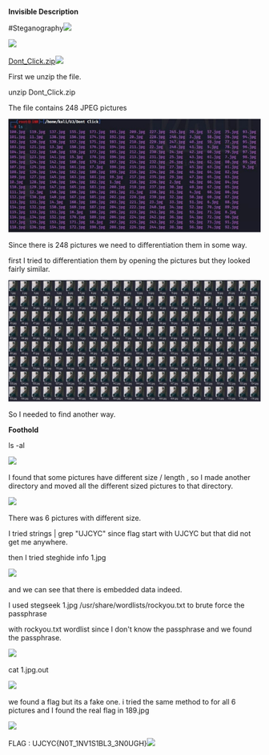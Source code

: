 ﻿**Invisible Description**

#Steganography![](Aspose.Words.901b1fef-9e5f-4efc-a673-22245dea28e8.001.png)

![](Aspose.Words.901b1fef-9e5f-4efc-a673-22245dea28e8.002.png)

[Dont_Click.zip](http://139.59.212.68/files/d54cd94125227bdabb639718ea2e7b7d/Dont_Click.zip?token=eyJ1c2VyX2lkIjoxMTQsInRlYW1faWQiOjUsImZpbGVfaWQiOjd9.ZUf6SA.6s15T-9bz0Rh4qAjvyhQJLlvWWU)![](Aspose.Words.901b1fef-9e5f-4efc-a673-22245dea28e8.003.png)

First we unzip the file.

unzip Dont\_Click.zip

The file contains 248 JPEG pictures

![](Aspose.Words.901b1fef-9e5f-4efc-a673-22245dea28e8.004.jpeg)

Since there is 248 pictures we need to differentiation them in some way.

first I tried to differentiation them by opening the pictures but they looked fairly similar.

![](Aspose.Words.901b1fef-9e5f-4efc-a673-22245dea28e8.005.jpeg)

So I needed to find another way.

**Foothold**

ls -al

![](Aspose.Words.901b1fef-9e5f-4efc-a673-22245dea28e8.006.png)

I found that some pictures have different size / length , so I made another directory and moved all the different sized pictures to that directory.

![](Aspose.Words.901b1fef-9e5f-4efc-a673-22245dea28e8.007.png)

There was 6 pictures with different size.

I tried strings | grep "UJCYC" since flag start with UJCYC but that did not get me anywhere.

then I tried steghide info 1.jpg

![](Aspose.Words.901b1fef-9e5f-4efc-a673-22245dea28e8.008.png)

and we can see that there is embedded data indeed.

I used stegseek 1.jpg /usr/share/wordlists/rockyou.txt to brute force the passphrase

with rockyou.txt wordlist since I don't know the passphrase and we found the passphrase.

![](Aspose.Words.901b1fef-9e5f-4efc-a673-22245dea28e8.009.png)

cat 1.jpg.out

![](Aspose.Words.901b1fef-9e5f-4efc-a673-22245dea28e8.010.png)

we found a flag but its a fake one. i tried the same method to for all 6 pictures and I found the real flag in 189.jpg

![](Aspose.Words.901b1fef-9e5f-4efc-a673-22245dea28e8.011.png)

FLAG : UJCYC{N0T\_1NV1S1BL3\_3N0UGH}![](Aspose.Words.901b1fef-9e5f-4efc-a673-22245dea28e8.012.png)
